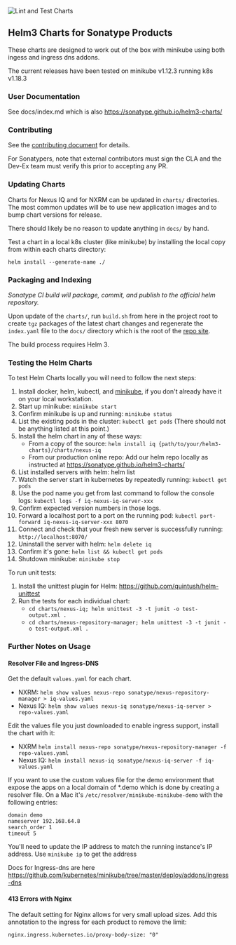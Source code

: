 ![Lint and Test Charts](https://github.com/sonatype/helm3-charts/workflows/Lint%20and%20Test%20Charts/badge.svg)

## Helm3 Charts for Sonatype Products

These charts are designed to work out of the box with minikube using both ingess and ingress dns addons.

The current releases have been tested on minikube v1.12.3 running k8s v1.18.3

### User Documentation

See docs/index.md which is also https://sonatype.github.io/helm3-charts/

### Contributing

See the [contributing document](./CONTRIBUTING.md) for details.

For Sonatypers, note that external contributors must sign the CLA and
the Dev-Ex team must verify this prior to accepting any PR.

### Updating Charts

Charts for Nexus IQ and for NXRM can be updated in `charts/` directories.
The most common updates will be to use new application images and to bump 
chart versions for release.

There should likely be no reason to update anything in `docs/` by hand.

Test a chart in a local k8s cluster (like minikube) by installing the local copy
from within each charts directory: 
```
helm install --generate-name ./
```

### Packaging and Indexing

*Sonatype CI build will package, commit, and publish to the official helm repository.*

Upon update of the `charts/`, run `build.sh` from here in the project root to
create `tgz` packages of the latest chart changes and regenerate the `index.yaml`
file to the `docs/` directory which is the root of the 
[repo site](https://sonatype.github.io/helm3-charts/).

The build process requires Helm 3.

### Testing the Helm Charts
To test Helm Charts locally you will need to follow the next steps:

1. Install docker, helm, kubectl, and [minikube](https://minikube.sigs.k8s.io/docs/start/), if you don't already have it on your local workstation.
2. Start up minikube: `minikube start`
3. Confirm minikube is up and running: `minikube status`
4. List the existing pods in the cluster: `kubectl get pods`  (There should not be anything listed at this point.)
5. Install the helm chart in any of these ways:
    * From a copy of the source: `helm install iq {path/to/your/helm3-charts}/charts/nexus-iq` 
    * From our production online repo: Add our helm repo locally as instructed at https://sonatype.github.io/helm3-charts/
6. List installed servers with helm: helm list 
7. Watch the server start in kubernetes by repeatedly running: `kubectl get pods`
8. Use the pod name you get from last command to follow the console logs: `kubectl logs -f iq-nexus-iq-server-xxx` 
9. Confirm expected version numbers in those logs.
10. Forward a localhost port to a port on the running pod: `kubectl port-forward iq-nexus-iq-server-xxx 8070`
11. Connect and check that your fresh new server is successfully running: `http://localhost:8070/`
12. Uninstall the server with helm: `helm delete iq` 
13. Confirm it's gone: `helm list && kubectl get pods`
14. Shutdown minikube: `minikube stop`

To run unit tests:

1. Install the unittest plugin for Helm: https://github.com/quintush/helm-unittest
2. Run the tests for each individual chart:
   * `cd charts/nexus-iq; helm unittest -3 -t junit -o test-output.xml .`
   * `cd charts/nexus-repository-manager; helm unittest -3 -t junit -o test-output.xml .`

### Further Notes on Usage

#### Resolver File and Ingress-DNS

Get the default `values.yaml` for each chart.
- NXRM: `helm show values nexus-repo sonatype/nexus-repository-manager > iq-values.yaml`
- Nexus IQ: `helm show values nexus-iq sonatype/nexus-iq-server > repo-values.yaml`

Edit the values file you just downloaded to enable ingress support, install the chart 
with it:

- NXRM `helm install nexus-repo sonatype/nexus-repository-manager -f repo-values.yaml`
- Nexus IQ: `helm install nexus-iq sonatype/nexus-iq-server -f iq-values.yaml`

If you want to use the custom values file for the demo environment that expose 
the apps on a local domain of *.demo which is done by creating a resolver file. 
On a Mac it's `/etc/resolver/minikube-minikube-demo` with the following entries:
```
domain demo
nameserver 192.168.64.8
search_order 1
timeout 5
```

You'll need to update the IP address to match the running instance's IP address.
Use `minikube ip` to get the address

Docs for Ingress-dns are here
https://github.com/kubernetes/minikube/tree/master/deploy/addons/ingress-dns

#### 413 Errors with Nginx

The default setting for Nginx allows for very small upload sizes. Add this annotation to the ingress 
for each product to remove the limit:
```
nginx.ingress.kubernetes.io/proxy-body-size: "0"
```
